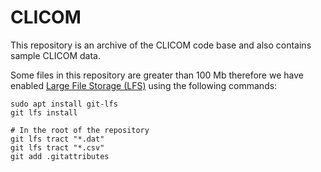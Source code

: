 # CLICOM

This repository is an archive of the CLICOM code base and also contains
sample CLICOM data.

Some files in this repository are greater than 100 Mb therefore
we have enabled [Large File Storage (LFS)](https://git-lfs.github.com/)
using the following commands:

```
sudo apt install git-lfs
git lfs install

# In the root of the repository
git lfs tract "*.dat"
git lfs tract "*.csv"
git add .gitattributes

```

